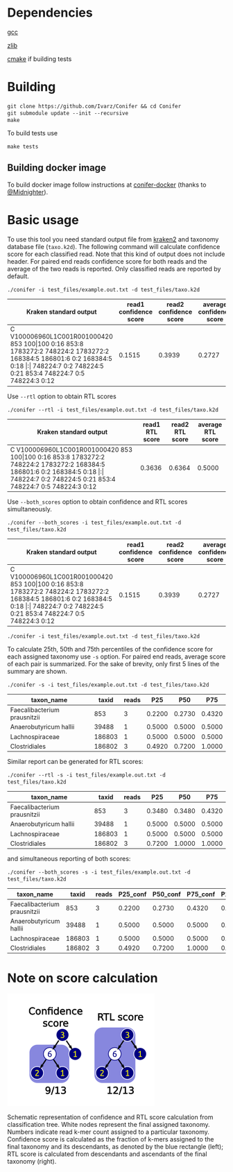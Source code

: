 # Dependencies
[gcc](https://gcc.gnu.org/)

[zlib](https://zlib.net/)

[cmake](https://cmake.org/) if building tests

# Building
```
git clone https://github.com/Ivarz/Conifer && cd Conifer
git submodule update --init --recursive
make
```

To build tests use
```
make tests
```

## Building docker image
To build docker image follow instructions at [conifer-docker](https://github.com/Midnighter/conifer-docker) (thanks to [@Midnighter](https://github.com/Midnighter)).

# Basic usage
To use this tool you need standard output file from [kraken2](https://github.com/DerrickWood/kraken2) and taxonomy database file (`taxo.k2d`).
The following command will calculate confidence score for each classified read. Note that this kind of output does not include header. For paired end reads confidence score for both reads and the average of the two reads is reported. Only classified reads are reported by default.

```
./conifer -i test_files/example.out.txt -d test_files/taxo.k2d
```

|Kraken standard output| read1 confidence score| read2 confidence score| average confidence score|
|---|---|---|---|
|C V100006960L1C001R001000420 853 100\|100 0:16 853:8 1783272:2 748224:2 1783272:2 168384:5 186801:6 0:2 168384:5 0:18 \|:\| 748224:7 0:2 748224:5 0:21 853:4 748224:7 0:5 748224:3 0:12 |  0.1515 |  0.3939 | 0.2727 |

Use `--rtl` option to obtain RTL scores
```
./conifer --rtl -i test_files/example.out.txt -d test_files/taxo.k2d
```

|Kraken standard output |read1 RTL score| read2 RTL score| average RTL score|
|---|---|---|---|
|C V100006960L1C001R001000420 853 100\|100 0:16 853:8 1783272:2 748224:2 1783272:2 168384:5 186801:6 0:2 168384:5 0:18 \|:\| 748224:7 0:2 748224:5 0:21 853:4 748224:7 0:5 748224:3 0:12 | 0.3636 | 0.6364 | 0.5000

Use `--both_scores` option to obtain confidence and RTL scores simultaneously.
```
./conifer --both_scores -i test_files/example.out.txt -d test_files/taxo.k2d
```
|Kraken standard output| read1 confidence score| read2 confidence score| average confidence score|read1 RTL score| read2 RTL score| average RTL score|
|---|---|---|---|---|---|---|
C V100006960L1C001R001000420 853 100\|100 0:16 853:8 1783272:2 748224:2 1783272:2 168384:5 186801:6 0:2 168384:5 0:18 \|:\| 748224:7 0:2 748224:5 0:21 853:4 748224:7 0:5 748224:3 0:12 |  0.1515 |  0.3939 | 0.2727 | 0.3636 | 0.6364 | 0.5000


```
./conifer -i test_files/example.out.txt -d test_files/taxo.k2d
```

To calculate 25th, 50th and 75th percentiles of the confidence score for each assigned taxonomy use `-s` option.
For paired end reads, average score of each pair is summarized.
For the sake of brevity, only first 5 lines of the summary are shown.

```
./conifer -s -i test_files/example.out.txt -d test_files/taxo.k2d
```
| taxon\_name | taxid | reads | P25 | P50 | P75 |
|---|---|---|---|---|---|
|Faecalibacterium prausnitzii  |  853  |  3  |   0.2200 |  0.2730 | 0.4320|
|Anaerobutyricum hallii | 39488 |  1 |      0.5000 | 0.5000 | 0.5000|
|Lachnospiraceae |186803 | 1 |      0.5000 | 0.5000 | 0.5000|
|Clostridiales |  186802 | 3 |      0.4920 | 0.7200 | 1.0000|

Similar report can be generated for RTL scores:
```
./conifer --rtl -s -i test_files/example.out.txt -d test_files/taxo.k2d
```
| taxon\_name | taxid | reads | P25 | P50 | P75 |
|---|---|---|---|---|---|
|Faecalibacterium prausnitzii  | 853  |  3  |    0.3480 |  0.3480 | 0.4320|
|Anaerobutyricum hallii | 39488 | 1   |   0.5000|  0.5000 | 0.5000|
|Lachnospiraceae | 186803 | 1   |   0.5000| 0.5000|  0.5000|
|Clostridiales   | 186802 | 3   |   0.7200| 1.0000|  1.0000|

and simultaneous reporting of both scores:
```
./conifer --both_scores -s -i test_files/example.out.txt -d test_files/taxo.k2d
```
|taxon\_name  |    taxid |  reads |  P25\_conf |       P50\_conf |       P75\_conf |       P25\_rtl| P50\_rtl| P75\_rtl|
|---|---|---|---|---|---|---|---|---|
|Faecalibacterium prausnitzii |    853   |   3  |      0.2200  | 0.2730  | 0.4320  | 0.3480  | 0.3480  | 0.4320 |
|Anaerobutyricum hallii  | 39488   | 1    |    0.5000  | 0.5000  | 0.5000  | 0.5000  | 0.5000  | 0.5000 |
|Lachnospiraceae  |186803  | 1    |    0.5000  | 0.5000  | 0.5000  | 0.5000  | 0.5000  | 0.5000 |
|Clostridiales   | 186802  | 3     |   0.4920  | 0.7200  | 1.0000  | 0.7200  | 1.0000  | 1.0000 |

# Note on score calculation
![](doc/score_scheme.png)

Schematic representation of confidence and RTL score calculation from classification tree. White nodes represent the final assigned taxonomy. Numbers indicate read k-mer count assigned to a particular taxonomy. Confidence score is calculated as the fraction of k-mers assigned to the final taxonomy and its descendants, as denoted by the blue rectangle (left); RTL score is calculated from descendants and ascendants of the final taxonomy (right).
